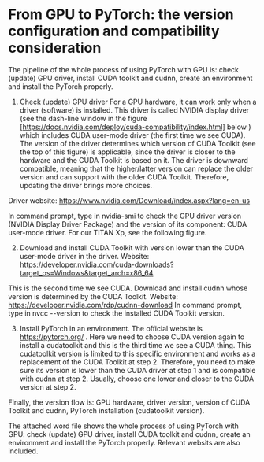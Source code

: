 # From GPU to PyTorch: the version configuration and compatibility consideration

The pipeline of the whole process of using PyTorch with GPU is: check (update) GPU driver, install CUDA toolkit and cudnn, create an environment and install the PyTorch properly.

1. Check (update) GPU driver
For a GPU hardware, it can work only when a driver (software) is installed. This driver is called NVIDIA display driver (see the dash-line window in the figure [https://docs.nvidia.com/deploy/cuda-compatibility/index.html] below ) which includes CUDA user-mode driver (the first time we see CUDA). The version of the driver determines which version of CUDA Toolkit (see the top of this figure) is applicable, since the driver is closer to the hardware and the CUDA Toolkit is based on it. The driver is downward compatible, meaning that the higher/latter version can replace the older version and can support with the older CUDA Toolkit. Therefore, updating the driver brings more choices. 

Driver website: https://www.nvidia.com/Download/index.aspx?lang=en-us

In command prompt, type in nvidia-smi to check the GPU driver version (NVIDIA Display Driver Package) and the version of its component: CUDA user-mode driver. For our TITAN Xp, see the following figure.


2.	Download and install CUDA Toolkit with version lower than the CUDA user-mode driver in the driver. Website: https://developer.nvidia.com/cuda-downloads?target_os=Windows&target_arch=x86_64

This is the second time we see CUDA. 
Download and install cudnn whose version is determined by the CUDA Toolkit. Website: https://developer.nvidia.com/rdp/cudnn-download
	In command prompt, type in nvcc --version to check the installed CUDA Toolkit version.

3.	Install PyTorch in an environment. The official website is https://pytorch.org/ . Here we need to choose CUDA version again to install a cudatoolkit and this is the third time we see a CUDA thing. This cudatoolkit version is limited to this specific environment and works as a replacement of the CUDA Toolkit at step 2. Therefore, you need to make sure its version is lower than the CUDA driver at step 1 and is compatible with cudnn at step 2. Usually, choose one lower and closer to the CUDA version at step 2.

Finally, the version flow is: GPU hardware, driver version, version of CUDA Toolkit and cudnn, PyTorch installation (cudatoolkit version).




The attached word file shows the whole process of using PyTorch with GPU: check (update) GPU driver, install CUDA toolkit and cudnn, create an environment and install the PyTorch properly. Relevant websits are also included.



 
